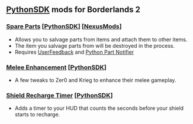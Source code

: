## [PythonSDK](https://bl-sdk.github.io/) mods for Borderlands 2

### [Spare Parts](SpareParts) [[PythonSDK](https://bl-sdk.github.io/mods/SpareParts/)] [[NexusMods](https://www.nexusmods.com/borderlands2/mods/404)]
- Allows you to salvage parts from items and attach them to other items.
- The item you salvage parts from will be destroyed in the process.
- Requires [UserFeedback](https://bl-sdk.github.io/mods/UserFeedback/) and [Python Part Notifier](https://bl-sdk.github.io/mods/PythonPartNotifier/)

### [Melee Enhancement](MeleeEnhancement) [[PythonSDK](https://bl-sdk.github.io/mods/MeleeEnhancement/)]
- A few tweaks to Zer0 and Krieg to enhance their melee gameplay.

### [Shield Recharge Timer](ShieldRechargeTimer) [[PythonSDK](https://bl-sdk.github.io/mods/ShieldRechargeTimer/)]
- Adds a timer to your HUD that counts the seconds before your shield starts to recharge.